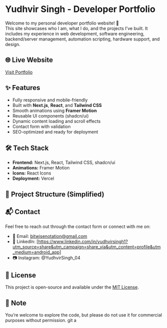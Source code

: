 # Yudhvir Singh - Developer Portfolio

Welcome to my personal developer portfolio website! 🚀  
This site showcases who I am, what I do, and the projects I've built. It includes my experience in web development, software engineering, backend/server management, automation scripting, hardware support, and design.

## 🌐 Live Website

[Visit Portfolio](https://yudhvir.dev) 

## ✨ Features

- Fully responsive and mobile-friendly
- Built with **Next.js**, **React**, and **Tailwind CSS**
- Smooth animations using **Framer Motion**
- Reusable UI components (shadcn/ui)
- Dynamic content loading and scroll effects
- Contact form with validation
- SEO-optimized and ready for deployment

## 🛠️ Tech Stack

- **Frontend:** Next.js, React, Tailwind CSS, shadcn/ui
- **Animations:** Framer Motion
- **Icons:** React Icons
- **Deployment:** Vercel

## 📁 Project Structure (Simplified)



## 📬 Contact

Feel free to reach out through the contact form or connect with me on:

- 📧 Email: bitwisenotation@gmail.com  
- 💼 LinkedIn: [https://www.linkedin.com/in/yudhvirsingh1?utm_source=share&utm_campaign=share_via&utm_content=profile&utm_medium=android_app]  
- 📷 Instagram: @YudhvirSingh_04

## 📝 License

This project is open-source and available under the [MIT License](#license).

## 📌 Note

You’re welcome to explore the code, but please do not use it for commercial purposes without permission.
git a

